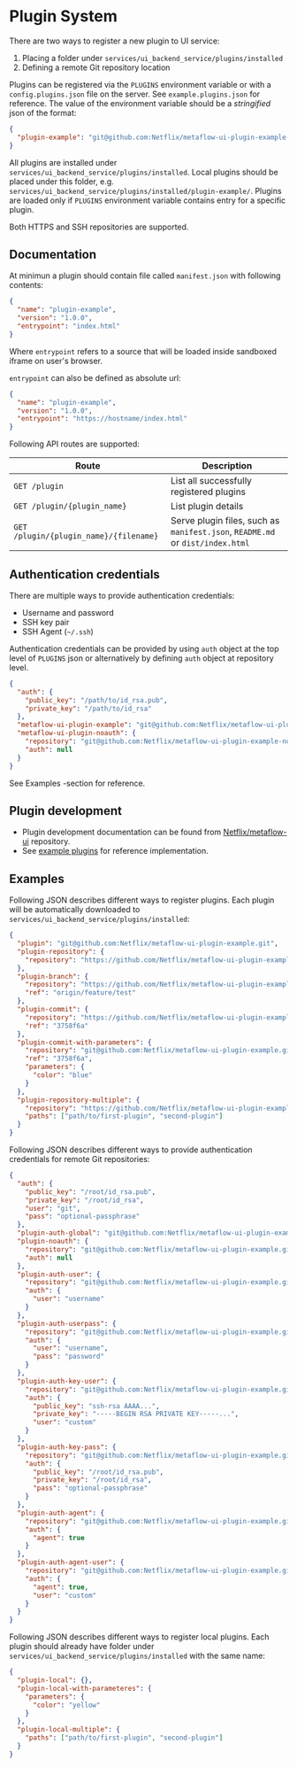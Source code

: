 # Plugin System

There are two ways to register a new plugin to UI service:

1. Placing a folder under `services/ui_backend_service/plugins/installed`
2. Defining a remote Git repository location

Plugins can be registered via the `PLUGINS` environment variable or with a `config.plugins.json` file on the server. See `example.plugins.json` for reference. The value of the environment variable should be a _stringified_ json of the format:

```json
{
  "plugin-example": "git@github.com:Netflix/metaflow-ui-plugin-example.git"
}
```

All plugins are installed under `services/ui_backend_service/plugins/installed`. Local plugins should be placed under this folder, e.g. `services/ui_backend_service/plugins/installed/plugin-example/`.
Plugins are loaded only if `PLUGINS` environment variable contains entry for a specific plugin.

Both HTTPS and SSH repositories are supported.

## Documentation

At minimun a plugin should contain file called `manifest.json` with following contents:

```json
{
  "name": "plugin-example",
  "version": "1.0.0",
  "entrypoint": "index.html"
}
```

Where `entrypoint` refers to a source that will be loaded inside sandboxed iframe on user's browser.

`entrypoint` can also be defined as absolute url:

```json
{
  "name": "plugin-example",
  "version": "1.0.0",
  "entrypoint": "https://hostname/index.html"
}
```

Following API routes are supported:

| Route                                  | Description                                                                   |
| -------------------------------------- | ----------------------------------------------------------------------------- |
| `GET /plugin`                          | List all successfully registered plugins                                      |
| `GET /plugin/{plugin_name}`            | List plugin details                                                           |
| `GET /plugin/{plugin_name}/{filename}` | Serve plugin files, such as `manifest.json`, `README.md` or `dist/index.html` |

## Authentication credentials

There are multiple ways to provide authentication credentials:

- Username and password
- SSH key pair
- SSH Agent (`~/.ssh`)

Authentication credentials can be provided by using `auth` object at the top level of `PLUGINS` json
or alternatively by defining `auth` object at repository level.

```json
{
  "auth": {
    "public_key": "/path/to/id_rsa.pub",
    "private_key": "/path/to/id_rsa"
  },
  "metaflow-ui-plugin-example": "git@github.com:Netflix/metaflow-ui-plugin-example.git",
  "metaflow-ui-plugin-noauth": {
    "repository": "git@github.com:Netflix/metaflow-ui-plugin-example-noauth.git",
    "auth": null
  }
}
```

See Examples -section for reference.

## Plugin development

- Plugin development documentation can be found from [Netflix/metaflow-ui](https://github.com/Netflix/metaflow-ui/blob/master/docs/plugin-system.md) repository.
- See [example plugins](https://github.com/Netflix/metaflow-ui/tree/master/plugin-api/Examples) for reference implementation.

## Examples

Following JSON describes different ways to register plugins. Each plugin will be automatically downloaded to `services/ui_backend_service/plugins/installed`:

```json
{
  "plugin": "git@github.com:Netflix/metaflow-ui-plugin-example.git",
  "plugin-repository": {
    "repository": "https://github.com/Netflix/metaflow-ui-plugin-example.git"
  },
  "plugin-branch": {
    "repository": "https://github.com/Netflix/metaflow-ui-plugin-example.git",
    "ref": "origin/feature/test"
  },
  "plugin-commit": {
    "repository": "https://github.com/Netflix/metaflow-ui-plugin-example.git",
    "ref": "3758f6a"
  },
  "plugin-commit-with-parameters": {
    "repository": "git@github.com:Netflix/metaflow-ui-plugin-example.git",
    "ref": "3758f6a",
    "parameters": {
      "color": "blue"
    }
  },
  "plugin-repository-multiple": {
    "repository": "https://github.com/Netflix/metaflow-ui-plugin-example.git",
    "paths": ["path/to/first-plugin", "second-plugin"]
  }
}
```

Following JSON describes different ways to provide authentication credentials for remote Git repositories:

```json
{
  "auth": {
    "public_key": "/root/id_rsa.pub",
    "private_key": "/root/id_rsa",
    "user": "git",
    "pass": "optional-passphrase"
  },
  "plugin-auth-global": "git@github.com:Netflix/metaflow-ui-plugin-example.git",
  "plugin-noauth": {
    "repository": "git@github.com:Netflix/metaflow-ui-plugin-example.git",
    "auth": null
  },
  "plugin-auth-user": {
    "repository": "git@github.com:Netflix/metaflow-ui-plugin-example.git",
    "auth": {
      "user": "username"
    }
  },
  "plugin-auth-userpass": {
    "repository": "git@github.com:Netflix/metaflow-ui-plugin-example.git",
    "auth": {
      "user": "username",
      "pass": "password"
    }
  },
  "plugin-auth-key-user": {
    "repository": "git@github.com:Netflix/metaflow-ui-plugin-example.git",
    "auth": {
      "public_key": "ssh-rsa AAAA...",
      "private_key": "-----BEGIN RSA PRIVATE KEY-----...",
      "user": "custom"
    }
  },
  "plugin-auth-key-pass": {
    "repository": "git@github.com:Netflix/metaflow-ui-plugin-example.git",
    "auth": {
      "public_key": "/root/id_rsa.pub",
      "private_key": "/root/id_rsa",
      "pass": "optional-passphrase"
    }
  },
  "plugin-auth-agent": {
    "repository": "git@github.com:Netflix/metaflow-ui-plugin-example.git",
    "auth": {
      "agent": true
    }
  },
  "plugin-auth-agent-user": {
    "repository": "git@github.com:Netflix/metaflow-ui-plugin-example.git",
    "auth": {
      "agent": true,
      "user": "custom"
    }
  }
}
```

Following JSON describes different ways to register local plugins. Each plugin should already have folder under `services/ui_backend_service/plugins/installed` with the same name:

```json
{
  "plugin-local": {},
  "plugin-local-with-parameteres": {
    "parameters": {
      "color": "yellow"
    }
  },
  "plugin-local-multiple": {
    "paths": ["path/to/first-plugin", "second-plugin"]
  }
}
```
